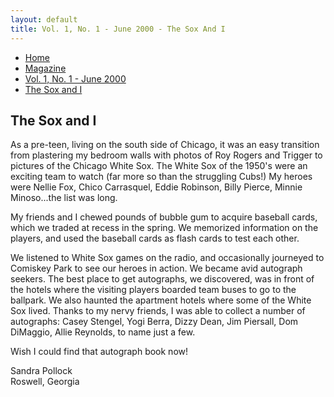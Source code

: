```yaml
---
layout: default
title: Vol. 1, No. 1 - June 2000 - The Sox And I
---
```

<nav class="breadcrumb" aria-label="breadcrumbs">
  <ul>
    <li><a href="{{ site.url }}{{ site.baseurl }}/index.html">Home</a></li>
    <li><a href="{{ site.url }}{{ site.baseurl }}/pages/magazine/magazine.html">Magazine</a></li>
    <li><a href="{{ site.url }}{{ site.baseurl }}/pages/magazine/vol_1_no_1/bi_vol_1_no_1_home.html">Vol. 1, No. 1 - June 2000</a></li>
    <li class="is-active"><a href="#" aria-current="page">The Sox and I</a></li>
  </ul>
</nav>

<section class="storycontent">
  <h1>The Sox and I</h1>
  <p>
    As a pre-teen, living on the south side of Chicago, it was an easy transition from plastering my bedroom walls with photos of Roy Rogers and Trigger to pictures of the Chicago White Sox. The White Sox of the 1950's were an exciting team to watch (far more so than the struggling Cubs!) My heroes were Nellie Fox, Chico Carrasquel, Eddie Robinson, Billy Pierce, Minnie Minoso...the list was long.
  </p>

  <p>
    My friends and I chewed pounds of bubble gum to acquire baseball cards, which we traded at recess in the spring. We memorized information on the players, and used the baseball cards as flash cards to test each other.
  </p>

  <p>
    We listened to White Sox games on the radio, and occasionally journeyed to Comiskey Park to see our heroes in action. We became avid autograph seekers. The best place to get autographs, we discovered, was in front of the hotels where the visiting players boarded team buses to go to the ballpark. We also haunted the apartment hotels where some of the White Sox lived. Thanks to my nervy friends, I was able to collect a number of autographs: Casey Stengel, Yogi Berra, Dizzy Dean, Jim Piersall, Dom DiMaggio, Allie Reynolds, to name just a few.
  </p>

  <p>
    Wish I could find that autograph book now!
  </p>

  <p>
    Sandra Pollock<br />
    Roswell, Georgia
  </p>
</section>